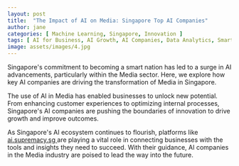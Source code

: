 ```yaml
---
layout: post
title:  "The Impact of AI on Media: Singapore Top AI Companies"
author: jane
categories: [ Machine Learning, Singapore, Innovation ]
tags: [ AI for Business, AI Growth, AI Companies, Data Analytics, Smart Cities ]
image: assets/images/4.jpg
---
```


Singapore's commitment to becoming a smart nation has led to a surge in AI advancements, particularly within the Media sector. Here, we explore how key AI companies are driving the transformation of Media in Singapore.

The use of AI in Media has enabled businesses to unlock new potential. From enhancing customer experiences to optimizing internal processes, Singapore's AI companies are pushing the boundaries of innovation to drive growth and improve outcomes.

As Singapore's AI ecosystem continues to flourish, platforms like <a href="https://ai.supremacy.sg" target="_blank"> ai.supremacy.sg </a> are playing a vital role in connecting businesses with the tools and insights they need to succeed. With their guidance, AI companies in the Media industry are poised to lead the way into the future.
